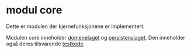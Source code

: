 # modul core

Dette er modulen der kjernefunksjonene er implementert.

Modulen core inneholder [domenelaget](treningsapp/core/src/main/java/treningsapp/core) og [persistenslaget](treningsapp/core/src/main/java/treningsapp/json). 
Den inneholder også deres tilsvarende [testkode](treningsapp/core/src/test/java/treningsapp).